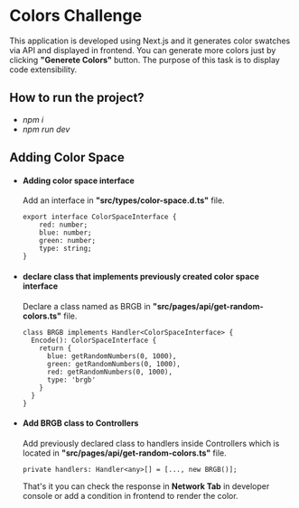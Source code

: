 # Colors Challenge
This application is developed using Next.js and it generates color swatches via API and displayed in frontend. You can generate more colors just by clicking __"Generete Colors"__ button. The purpose of this task is to display code extensibility.
## How to run the project?
- _npm i_
- _npm run dev_
## Adding Color Space
- #### Adding color space interface
    Add an interface in __"src/types/color-space.d.ts"__ file.
    ```
    export interface ColorSpaceInterface {
        red: number;
        blue: number;
        green: number;
        type: string;
    }
    ```
- #### declare class that implements previously created color space interface
    Declare a class named as BRGB in  __"src/pages/api/get-random-colors.ts"__ file.
    ```
    class BRGB implements Handler<ColorSpaceInterface> {
      Encode(): ColorSpaceInterface {
        return {
          blue: getRandomNumbers(0, 1000),
          green: getRandomNumbers(0, 1000),
          red: getRandomNumbers(0, 1000),
          type: 'brgb'
        }
      }
    }
    ```
- #### Add BRGB class to Controllers 
    Add previously declared class to handlers inside Controllers which is located in __"src/pages/api/get-random-colors.ts"__ file.
    ```
    private handlers: Handler<any>[] = [..., new BRGB()];
    ```
    That's it you can check the response in __Network Tab__ in developer console or add a condition in frontend to render the color.